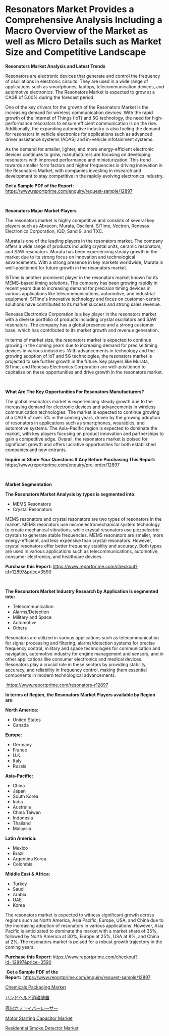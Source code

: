 <p><h1>Resonators Market Provides a Comprehensive Analysis Including a Macro Overview of the Market as well as Micro Details such as Market Size and Competitive Landscape</h1></p><p><strong>Resonators Market Analysis and Latest Trends</strong></p>
<p><p>Resonators are electronic devices that generate and control the frequency of oscillations in electronic circuits. They are used in a wide range of applications such as smartphones, laptops, telecommunication devices, and automotive electronics. The Resonators Market is expected to grow at a CAGR of 5.00% during the forecast period.</p><p>One of the key drivers for the growth of the Resonators Market is the increasing demand for wireless communication devices. With the rapid growth of the Internet of Things (IoT) and 5G technology, the need for high-performance resonators to ensure efficient communication is on the rise. Additionally, the expanding automotive industry is also fueling the demand for resonators in vehicle electronics for applications such as advanced driver assistance systems (ADAS) and in-vehicle infotainment systems.</p><p>As the demand for smaller, lighter, and more energy-efficient electronic devices continues to grow, manufacturers are focusing on developing resonators with improved performance and miniaturization. This trend towards smaller form factors and higher frequencies is driving innovation in the Resonators Market, with companies investing in research and development to stay competitive in the rapidly evolving electronics industry.</p></p>
<p><strong>Get a Sample PDF of the Report:&nbsp;</strong> <a href="https://www.reportprime.com/enquiry/request-sample/12897">https://www.reportprime.com/enquiry/request-sample/12897</a></p>
<p>&nbsp;</p>
<p><strong>Resonators Major Market Players</strong></p>
<p><p>The resonators market is highly competitive and consists of several key players such as Abracon, Murata, Oscilent, SiTime, Vectron, Renesas Electronics Corporation, IQD, Sand 9, and TXC.</p><p>Murata is one of the leading players in the resonators market. The company offers a wide range of products including crystal units, ceramic resonators, and SAW resonators. Murata has been experiencing steady growth in the market due to its strong focus on innovation and technological advancements. With a strong presence in key markets worldwide, Murata is well-positioned for future growth in the resonators market.</p><p>SiTime is another prominent player in the resonators market known for its MEMS-based timing solutions. The company has been growing rapidly in recent years due to increasing demand for precision timing devices in various applications like telecommunications, automotive, and industrial equipment. SiTime's innovative technology and focus on customer-centric solutions have contributed to its market success and strong sales revenue.</p><p>Renesas Electronics Corporation is a key player in the resonators market with a diverse portfolio of products including crystal oscillators and SAW resonators. The company has a global presence and a strong customer base, which has contributed to its market growth and revenue generation.</p><p>In terms of market size, the resonators market is expected to continue growing in the coming years due to increasing demand for precise timing devices in various industries. With advancements in technology and the growing adoption of IoT and 5G technologies, the resonators market is projected to see further growth in the future. Key players like Murata, SiTime, and Renesas Electronics Corporation are well-positioned to capitalize on these opportunities and drive growth in the resonators market.</p></p>
<p>&nbsp;</p>
<p><strong>What Are The Key Opportunities For Resonators Manufacturers?</strong></p>
<p><p>The global resonators market is experiencing steady growth due to the increasing demand for electronic devices and advancements in wireless communication technologies. The market is expected to continue growing at a CAGR of over 5% in the coming years, driven by the growing adoption of resonators in applications such as smartphones, wearables, and automotive systems. The Asia-Pacific region is expected to dominate the market, with key players focusing on product innovation and partnerships to gain a competitive edge. Overall, the resonators market is poised for significant growth and offers lucrative opportunities for both established companies and new entrants.</p></p>
<p><strong>Inquire or Share Your Questions If Any Before Purchasing This Report:</strong> <a href="https://www.reportprime.com/enquiry/pre-order/12897">https://www.reportprime.com/enquiry/pre-order/12897</a></p>
<p>&nbsp;</p>
<p><strong>Market Segmentation</strong></p>
<p><strong>The Resonators Market Analysis by types is segmented into:</strong></p>
<p><ul><li>MEMS Resonators</li><li>Crystal Resonators</li></ul></p>
<p><p>MEMS resonators and crystal resonators are two types of resonators in the market. MEMS resonators use microelectromechanical system technology to create mechanical vibrations, while crystal resonators use piezoelectric crystals to generate stable frequencies. MEMS resonators are smaller, more energy-efficient, and less expensive than crystal resonators. However, crystal resonators offer better frequency stability and accuracy. Both types are used in various applications such as telecommunications, automotive, consumer electronics, and healthcare devices.</p></p>
<p><strong>Purchase this Report:&nbsp;</strong><a href="https://www.reportprime.com/checkout?id=12897&price=3590">https://www.reportprime.com/checkout?id=12897&price=3590</a></p>
<p>&nbsp;</p>
<p><strong>The Resonators Market Industry Research by Application is segmented into:</strong></p>
<p><ul><li>Telecommunication</li><li>Alarms/Detection</li><li>Military and Space</li><li>Automotive</li><li>Others</li></ul></p>
<p><p>Resonators are utilized in various applications such as telecommunication for signal processing and filtering, alarms/detection systems for precise frequency control, military and space technologies for communication and navigation, automotive industry for engine management and sensors, and in other applications like consumer electronics and medical devices. Resonators play a crucial role in these sectors by providing stability, accuracy, and reliability in frequency control, making them essential components in modern technological advancements.</p></p>
<p><a href="https://www.reportprime.com/resonators-r12897">&nbsp;https://www.reportprime.com/resonators-r12897</a></p>
<p><strong>In terms of Region, the Resonators Market Players available by Region are:</strong></p>
<p>
    <p> <strong> North America: </strong>
        <ul>
            <li>United States</li>
            <li>Canada</li>
        </ul>
        </p> 
    <p> <strong> Europe: </strong>
        <ul>
            <li>Germany</li>
            <li>France</li>
            <li>U.K.</li>
            <li>Italy</li>
            <li>Russia</li>
        </ul>
        </p> 
    <p> <strong> Asia-Pacific: </strong>
        <ul>
            <li>China</li>
            <li>Japan</li>
            <li>South Korea</li>
            <li>India</li>
            <li>Australia</li>
            <li>China Taiwan</li>
            <li>Indonesia</li>
            <li>Thailand</li>
            <li>Malaysia</li>
        </ul>
        </p> 
    <p> <strong> Latin America: </strong>
        <ul>
            <li>Mexico</li>
            <li>Brazil</li>
            <li>Argentina Korea</li>
            <li>Colombia</li>
        </ul>
        </p> 
    <p> <strong> Middle East & Africa: </strong>
        <ul>
            <li>Turkey</li>
            <li>Saudi</li>
            <li>Arabia</li>
            <li>UAE</li>
            <li>Korea</li>
        </ul>
    </p>
    </p>
<p><p>The resonators market is expected to witness significant growth across regions such as North America, Asia Pacific, Europe, USA, and China due to the increasing adoption of resonators in various applications. However, Asia Pacific is anticipated to dominate the market with a market share of 35%, followed by North America at 30%, Europe at 25%, USA at 8%, and China at 2%. The resonators market is poised for a robust growth trajectory in the coming years.</p></p>
<p><strong>Purchase this Report: </strong><a href="https://www.reportprime.com/checkout?id=12897&price=3590">https://www.reportprime.com/checkout?id=12897&price=3590</a></p>
<p>&nbsp;<strong>Get a Sample PDF of the Report:&nbsp;&nbsp;</strong><a href="https://www.reportprime.com/enquiry/request-sample/12897">https://www.reportprime.com/enquiry/request-sample/12897</a></p>
<p><strong></strong></p>
<p><p><a href="https://www.linkedin.com/pulse/chemicals-packaging-market-size-evaluating-its-trends-growth-iknof?trackingId=MekYLFHZ%2F4ZTVCUJIJg6%2FA%3D%3D">Chemicals Packaging Market</a></p><p><a href="https://github.com/oqoeusbvpadwjs08/Market-Research-Report-List-2/blob/main/769815376086.md">ハンドヘルド消磁装置</a></p><p><a href="https://github.com/AaronVargas43/Market-Research-Report-List-1/blob/main/375754376087.md">高出力ファイバーレーザー</a></p><p><a href="https://www.linkedin.com/pulse/motor-starting-capacitor-market-key-successful-business-strategy-2jwjf?trackingId=E%2FRSnNrOIblXCE0DCakJRQ%3D%3D">Motor Starting Capacitor Market</a></p><p><a href="https://github.com/LibbySpencer2018/Market-Research-Report-List-1/blob/main/residential-smoke-detector-market.md">Residential Smoke Detector Market</a></p></p>